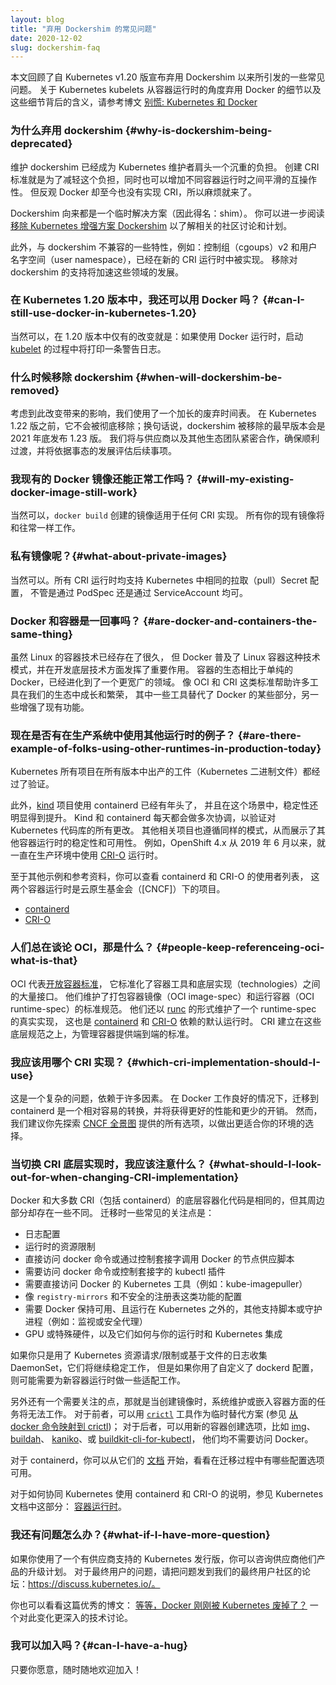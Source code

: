 ```yaml
---
layout: blog
title: "弃用 Dockershim 的常见问题"
date: 2020-12-02
slug: dockershim-faq
---
```

<!-- 
layout: blog
title: "Dockershim Deprecation FAQ"
date: 2020-12-02
slug: dockershim-faq
aliases: [ '/dockershim' ]
-->

<!-- 
This document goes over some frequently asked questions regarding the Dockershim
deprecation announced as a part of the Kubernetes v1.20 release. For more detail
on the deprecation of Docker as a container runtime for Kubernetes kubelets, and
what that means, check out the blog post
[Don't Panic: Kubernetes and Docker](/blog/2020/12/02/dont-panic-kubernetes-and-docker/).
-->
本文回顾了自 Kubernetes v1.20 版宣布弃用 Dockershim 以来所引发的一些常见问题。
关于 Kubernetes kubelets 从容器运行时的角度弃用 Docker 的细节以及这些细节背后的含义，请参考博文
[别慌: Kubernetes 和 Docker](/content/zh/blog/_posts/2020-12-02-dont-panic-kubernetes-and-docker.md)

<!-- 
### Why is dockershim being deprecated?
-->
### 为什么弃用 dockershim {#why-is-dockershim-being-deprecated}

<!-- 
Maintaining dockershim has become a heavy burden on the Kubernetes maintainers.
The CRI standard was created to reduce this burden and allow smooth interoperability
of different container runtimes. Docker itself doesn't currently implement CRI,
thus the problem.
-->
维护 dockershim 已经成为 Kubernetes 维护者肩头一个沉重的负担。
创建 CRI 标准就是为了减轻这个负担，同时也可以增加不同容器运行时之间平滑的互操作性。
但反观 Docker 却至今也没有实现 CRI，所以麻烦就来了。

<!-- 
Dockershim was always intended to be a temporary solution (hence the name: shim).
You can read more about the community discussion and planning in the
[Dockershim Removal Kubernetes Enhancement Proposal][drkep].
-->
Dockershim 向来都是一个临时解决方案（因此得名：shim）。
你可以进一步阅读
[移除 Kubernetes 增强方案 Dockershim](https://github.com/kubernetes/enhancements/tree/master/keps/sig-node/1985-remove-dockershim)
以了解相关的社区讨论和计划。

<!-- 
Additionally, features that were largely incompatible with the dockershim, such
as cgroups v2 and user namespaces are being implemented in these newer CRI
runtimes. Removing support for the dockershim will allow further development in
those areas.
-->
此外，与 dockershim 不兼容的一些特性，例如：控制组（cgoups）v2 和用户名字空间（user namespace），已经在新的 CRI 运行时中被实现。
移除对 dockershim 的支持将加速这些领域的发展。

<!-- 
### Can I still use Docker in Kubernetes 1.20?
-->
### 在 Kubernetes 1.20 版本中，我还可以用 Docker 吗？ {#can-I-still-use-docker-in-kubernetes-1.20}

<!-- 
Yes, the only thing changing in 1.20 is a single warning log printed at [kubelet]
startup if using Docker as the runtime.
-->
当然可以，在 1.20 版本中仅有的改变就是：如果使用 Docker 运行时，启动 
[kubelet](/zh/docs/reference/command-line-tools-reference/kubelet/) 
的过程中将打印一条警告日志。

<!-- 
### When will dockershim be removed?
-->
### 什么时候移除 dockershim {#when-will-dockershim-be-removed}

<!-- 
Given the impact of this change, we are using an extended deprecation timeline.
It will not be removed before Kubernetes 1.22, meaning the earliest release without
dockershim would be 1.23 in late 2021. We will be working closely with vendors
and other ecosystem groups to ensure a smooth transition and will evaluate things
as the situation evolves.
-->
考虑到此改变带来的影响，我们使用了一个加长的废弃时间表。
在 Kubernetes 1.22 版之前，它不会被彻底移除；换句话说，dockershim 被移除的最早版本会是 2021 年底发布 1.23 版。
我们将与供应商以及其他生态团队紧密合作，确保顺利过渡，并将依据事态的发展评估后续事项。

<!-- 
### Will my existing Docker images still work?
-->
### 我现有的 Docker 镜像还能正常工作吗？ {#will-my-existing-docker-image-still-work}

<!-- 
Yes, the images produced from `docker build` will work with all CRI implementations.
All your existing images will still work exactly the same.
-->
当然可以，`docker build` 创建的镜像适用于任何 CRI 实现。
所有你的现有镜像将和往常一样工作。

<!-- 
### What about private images?
-->
### 私有镜像呢？{#what-about-private-images}

<!-- 
Yes. All CRI runtimes support the same pull secrets configuration used in
Kubernetes, either via the PodSpec or ServiceAccount.
-->
当然可以。所有 CRI 运行时均支持 Kubernetes 中相同的拉取（pull）Secret 配置，
不管是通过 PodSpec 还是通过 ServiceAccount 均可。

<!-- 
### Are Docker and containers the same thing?
-->
### Docker 和容器是一回事吗？ {#are-docker-and-containers-the-same-thing}

<!-- 
Docker popularized the Linux containers pattern and has been instrumental in
developing the underlying technology, however containers in Linux have existed
for a long time. The container ecosystem has grown to be much broader than just
Docker. Standards like OCI and CRI have helped many tools grow and thrive in our
ecosystem, some replacing aspects of Docker while others enhance existing
functionality.
-->
虽然 Linux 的容器技术已经存在了很久，
但 Docker 普及了 Linux 容器这种技术模式，并在开发底层技术方面发挥了重要作用。
容器的生态相比于单纯的 Docker，已经进化到了一个更宽广的领域。
像 OCI 和 CRI 这类标准帮助许多工具在我们的生态中成长和繁荣，
其中一些工具替代了 Docker 的某些部分，另一些增强了现有功能。

<!-- 
### Are there examples of folks using other runtimes in production today?
-->
### 现在是否有在生产系统中使用其他运行时的例子？ {#are-there-example-of-folks-using-other-runtimes-in-production-today}

<!-- 
All Kubernetes project produced artifacts (Kubernetes binaries) are validated
with each release.
-->
Kubernetes 所有项目在所有版本中出产的工件（Kubernetes 二进制文件）都经过了验证。

<!-- 
Additionally, the [kind] project has been using containerd for some time and has
seen an improvement in stability for its use case. Kind and containerd are leveraged
multiple times every day to validate any changes to the Kubernetes codebase. Other
related projects follow a similar pattern as well, demonstrating the stability and
usability of other container runtimes. As an example, OpenShift 4.x has been
using the [CRI-O] runtime in production since June 2019.
-->
此外，[kind](https://kind.sigs.k8s.io/) 项目使用 containerd 已经有年头了，
并且在这个场景中，稳定性还明显得到提升。
Kind 和 containerd 每天都会做多次协调，以验证对 Kubernetes 代码库的所有更改。
其他相关项目也遵循同样的模式，从而展示了其他容器运行时的稳定性和可用性。
例如，OpenShift 4.x 从 2019 年 6 月以来，就一直在生产环境中使用 [CRI-O](https://cri-o.io/) 运行时。

<!-- 
For other examples and references you can look at the adopters of containerd and
CRI-O, two container runtimes under the Cloud Native Computing Foundation ([CNCF]).
- [containerd](https://github.com/containerd/containerd/blob/master/ADOPTERS.md)
- [CRI-O](https://github.com/cri-o/cri-o/blob/master/ADOPTERS.md)
-->
至于其他示例和参考资料，你可以查看 containerd 和 CRI-O 的使用者列表，
这两个容器运行时是云原生基金会（[CNCF]）下的项目。

- [containerd](https://github.com/containerd/containerd/blob/master/ADOPTERS.md)
- [CRI-O](https://github.com/cri-o/cri-o/blob/master/ADOPTERS.md)

<!-- 
### People keep referencing OCI, what is that?
-->
### 人们总在谈论 OCI，那是什么？ {#people-keep-referenceing-oci-what-is-that}

<!-- 
OCI stands for the [Open Container Initiative], which standardized many of the
interfaces between container tools and technologies. They maintain a standard
specification for packaging container images (OCI image-spec) and running containers
(OCI runtime-spec). They also maintain an actual implementation of the runtime-spec
in the form of [runc], which is the underlying default runtime for both
[containerd] and [CRI-O]. The CRI builds on these low-level specifications to
provide an end-to-end standard for managing containers.
-->
OCI 代表[开放容器标准](https://opencontainers.org/about/overview/)，
它标准化了容器工具和底层实现（technologies）之间的大量接口。
他们维护了打包容器镜像（OCI image-spec）和运行容器（OCI runtime-spec）的标准规范。
他们还以 [runc](https://github.com/opencontainers/runc) 
的形式维护了一个 runtime-spec 的真实实现，
这也是 [containerd](https://containerd.io/) 和 [CRI-O](https://cri-o.io/) 依赖的默认运行时。
CRI 建立在这些底层规范之上，为管理容器提供端到端的标准。

<!-- 
### Which CRI implementation should I use?
-->
### 我应该用哪个 CRI 实现？ {#which-cri-implementation-should-I-use}

<!-- 
That’s a complex question and it depends on a lot of factors. If Docker is
working for you, moving to containerd should be a relatively easy swap and
will have strictly better performance and less overhead. However, we encourage you
to explore all the options from the [CNCF landscape] in case another would be an
even better fit for your environment.
-->
这是一个复杂的问题，依赖于许多因素。
在 Docker 工作良好的情况下，迁移到 containerd 是一个相对容易的转换，并将获得更好的性能和更少的开销。
然而，我们建议你先探索 [CNCF 全景图](https://landscape.cncf.io/card-mode?category=container-runtime&grouping=category)
提供的所有选项，以做出更适合你的环境的选择。

<!-- 
### What should I look out for when changing CRI implementations?
-->
### 当切换 CRI 底层实现时，我应该注意什么？ {#what-should-I-look-out-for-when-changing-CRI-implementation}

<!-- 
While the underlying containerization code is the same between Docker and most
CRIs (including containerd), there are a few differences around the edges. Some
common things to consider when migrating are:
-->
Docker 和大多数 CRI（包括 containerd）的底层容器化代码是相同的，但其周边部分却存在一些不同。
迁移时一些常见的关注点是：

<!-- 
- Logging configuration
- Runtime resource limitations
- Node provisioning scripts that call docker or use docker via it's control socket
- Kubectl plugins that require docker CLI or the control socket
- Kubernetes tools that require direct access to Docker (e.g. kube-imagepuller)
- Configuration of functionality like `registry-mirrors` and insecure registries 
- Other support scripts or daemons that expect Docker to be available and are run
  outside of Kubernetes (e.g. monitoring or security agents)
- GPUs or special hardware and how they integrate with your runtime and Kubernetes
-->

- 日志配置
- 运行时的资源限制
- 直接访问 docker 命令或通过控制套接字调用 Docker 的节点供应脚本
- 需要访问 docker 命令或控制套接字的 kubectl 插件
- 需要直接访问 Docker 的 Kubernetes 工具（例如：kube-imagepuller）
- 像 `registry-mirrors` 和不安全的注册表这类功能的配置
- 需要 Docker 保持可用、且运行在 Kubernetes 之外的，其他支持脚本或守护进程（例如：监视或安全代理）
- GPU 或特殊硬件，以及它们如何与你的运行时和 Kubernetes 集成

<!-- 
If you use Kubernetes resource requests/limits or file-based log collection
DaemonSets then they will continue to work the same, but if you’ve customized
your dockerd configuration, you’ll need to adapt that for your new container
runtime where possible.
-->
如果你只是用了 Kubernetes 资源请求/限制或基于文件的日志收集 DaemonSet，它们将继续稳定工作，
但是如果你用了自定义了 dockerd 配置，则可能需要为新容器运行时做一些适配工作。

<!-- 
Another thing to look out for is anything expecting to run for system maintenance
or nested inside a container when building images will no longer work. For the
former, you can use the [`crictl`][cr] tool as a drop-in replacement (see [mapping from docker cli to crictl](https://kubernetes.io/docs/tasks/debug-application-cluster/crictl/#mapping-from-docker-cli-to-crictl)) and for the
latter you can use newer container build options like [img], [buildah],
[kaniko], or [buildkit-cli-for-kubectl] that don’t require Docker.
-->
另外还有一个需要关注的点，那就是当创建镜像时，系统维护或嵌入容器方面的任务将无法工作。
对于前者，可以用 [`crictl`](https://github.com/kubernetes-sigs/cri-tools) 工具作为临时替代方案
(参见 [从 docker 命令映射到 crictl](https://kubernetes.io/zh/docs/tasks/debug-application-cluster/crictl/#mapping-from-docker-cli-to-crictl))；
对于后者，可以用新的容器创建选项，比如
[img](https://github.com/genuinetools/img)、
[buildah](https://github.com/containers/buildah)、
[kaniko](https://github.com/GoogleContainerTools/kaniko)、或 
[buildkit-cli-for-kubectl](https://github.com/vmware-tanzu/buildkit-cli-for-kubectl
)，
他们均不需要访问 Docker。

<!-- 
For containerd, you can start with their [documentation] to see what configuration
options are available as you migrate things over.
-->
对于 containerd，你可以从它们的
[文档](https://github.com/containerd/cri/blob/master/docs/registry.md)
开始，看看在迁移过程中有哪些配置选项可用。

<!-- 
For instructions on how to use containerd and CRI-O with Kubernetes, see the
Kubernetes documentation on [Container Runtimes]
-->
对于如何协同 Kubernetes 使用 containerd 和 CRI-O 的说明，参见 Kubernetes 文档中这部分：
[容器运行时](/zh/docs/setup/production-environment/container-runtimes)。

<!-- 
### What if I have more questions?
-->
### 我还有问题怎么办？{#what-if-I-have-more-question}

<!-- 
If you use a vendor-supported Kubernetes distribution, you can ask them about
upgrade plans for their products. For end-user questions, please post them
to our end user community forum: https://discuss.kubernetes.io/. 
-->
如果你使用了一个有供应商支持的 Kubernetes 发行版，你可以咨询供应商他们产品的升级计划。
对于最终用户的问题，请把问题发到我们的最终用户社区的论坛：https://discuss.kubernetes.io/。

<!-- 
You can also check out the excellent blog post
[Wait, Docker is deprecated in Kubernetes now?][dep] a more in-depth technical
discussion of the changes.
-->
你也可以看看这篇优秀的博文：
[等等，Docker 刚刚被 Kubernetes 废掉了？](https://dev.to/inductor/wait-docker-is-deprecated-in-kubernetes-now-what-do-i-do-e4m) 
一个对此变化更深入的技术讨论。

<!-- 
### Can I have a hug?
-->
### 我可以加入吗？{#can-I-have-a-hug}

<!-- 
Always and whenever you want!  🤗🤗
-->
只要你愿意，随时随地欢迎加入！

